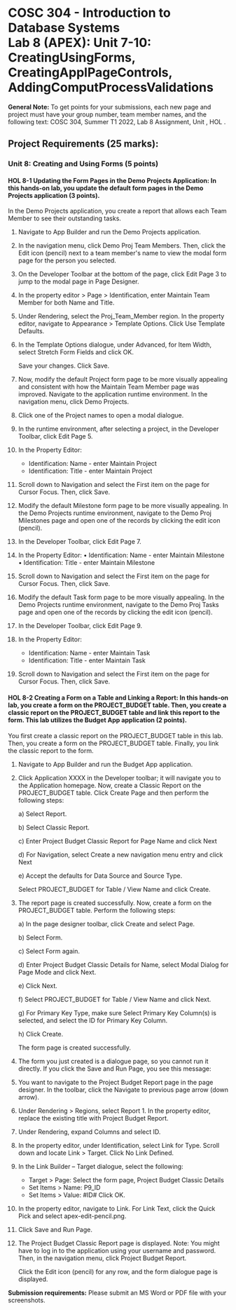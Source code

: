 # COSC 304 - Introduction to Database Systems<br>Lab 8 (APEX): Unit 7-10: CreatingUsingForms, CreatingApplPageControls, AddingComputProcessValidations

**General Note:** To get points for your submissions, each new page and project must have your group number, team member names, and the following text: COSC 304, Summer T1 2022, Lab 8 Assignment, Unit <number>, HOL <number>.

## Project Requirements (25 marks):


### Unit 8: Creating and Using Forms (5 points)

#### HOL 8-1 Updating the Form Pages in the Demo Projects Application: In this hands-on lab, you update the default form pages in the Demo Projects application (3 points).
In the Demo Projects application, you create a report that allows each Team Member to see their outstanding tasks.

1.	Navigate to App Builder and run the Demo Projects application.

2.	In the navigation menu, click Demo Proj Team Members.
Then, click the Edit icon (pencil) next to a team member's name to view the modal form page for the person you selected.

3.	On the Developer Toolbar at the bottom of the page, click Edit Page 3 to jump to the modal page in Page Designer.

4.	In the property editor > Page > Identification, enter Maintain Team Member for both Name and Title.

5.	Under Rendering, select the Proj_Team_Member region. In the property editor, navigate to Appearance > Template Options. Click Use Template Defaults.

6.	In the Template Options dialogue, under Advanced, for Item Width, select Stretch Form Fields and click OK.

	Save your changes. Click Save.

7.	Now, modify the default Project form page to be more visually appealing and consistent with how the Maintain Team Member page was improved. Navigate to the application runtime environment. In the navigation menu, click Demo Projects.

8.	Click one of the Project names to open a modal dialogue.

9.	In the runtime environment, after selecting a project, in the Developer Toolbar, click Edit Page 5.

10.	In the Property Editor:
	- Identification: Name - enter Maintain Project
	- Identification: Title - enter Maintain Project

11.	Scroll down to Navigation and select the First item on the page for Cursor Focus. Then, click Save.

12.	Modify the default Milestone form page to be more visually appealing. In the Demo Projects runtime environment, navigate to the Demo Proj Milestones page and open one of the records by clicking the edit icon (pencil).
13.	In the Developer Toolbar, click Edit Page 7.

14.	In the Property Editor:
•	Identification: Name - enter Maintain Milestone
•	Identification: Title - enter Maintain Milestone

15.	Scroll down to Navigation and select the First item on the page for Cursor Focus. Then, click Save.

16.	Modify the default Task form page to be more visually appealing. In the Demo Projects runtime environment, navigate to the Demo Proj Tasks page and open one of the records by clicking the edit icon (pencil).

17.	In the Developer Toolbar, click Edit Page 9.

18.	In the Property Editor:
	- Identification: Name - enter Maintain Task
	- Identification: Title - enter Maintain Task

19.	Scroll down to Navigation and select the First item on the page for Cursor Focus.
Then, click Save.
	#### HOL 8-2 Creating a Form on a Table and Linking a Report: In this hands-on lab, you create a form on the PROJECT_BUDGET table. Then, you create a classic report on the PROJECT_BUDGET table and link this report to the form. This lab utilizes the Budget App application (2 points).

You first create a classic report on the PROJECT_BUDGET table in this lab. Then, you create a form on the PROJECT_BUDGET table. Finally, you link the classic report to the form.

1.	Navigate to App Builder and run the Budget App application.

2.	Click Application XXXX in the Developer toolbar; it will navigate you to the Application homepage. Now, create a Classic Report on the PROJECT_BUDGET table. Click Create Page and then perform the following steps:

	a) Select Report.

	b) Select Classic Report.

	c) Enter Project Budget Classic Report for Page Name and click Next

	d) For Navigation, select Create a new navigation menu entry and click Next

	e) Accept the defaults for Data Source and Source Type. 
    
    Select PROJECT_BUDGET for Table / View Name and click Create.

3.	The report page is created successfully. Now, create a form on the PROJECT_BUDGET table. Perform the following steps:

	a)	In the page designer toolbar, click Create and select Page.

	b)	Select Form.

	c)	Select Form again.

	d)	Enter Project Budget Classic Details for Name, select Modal Dialog for Page Mode and click Next.

	e)	Click Next.

	f)	Select PROJECT_BUDGET for Table / View Name and click Next.

	g)	For Primary Key Type, make sure Select Primary Key Column(s) is selected, and select the ID for Primary Key Column.

	h)	Click Create.

	The form page is created successfully.

4.	The form you just created is a dialogue page, so you cannot run it directly. If you click the Save and Run Page, you see this message:

5.	You want to navigate to the Project Budget Report page in the page designer. In the toolbar, click the Navigate to previous page arrow (down arrow).

6.	Under Rendering > Regions, select Report 1. In the property editor, replace the existing title with Project Budget Report.

7.	Under Rendering, expand Columns and select ID.

8.	In the property editor, under Identification, select Link for Type. 
Scroll down and locate Link > Target. Click No Link Defined.

9.	In the Link Builder – Target dialogue, select the following:
	- Target > Page: Select the form page, Project Budget Classic Details
	- Set Items > Name: P9_ID
	- Set Items > Value: #ID#
	Click OK.

10.	In the property editor, navigate to Link. For Link Text, click the Quick Pick and select apex-edit-pencil.png.

11.	Click Save and Run Page.

12.	The Project Budget Classic Report page is displayed.
Note: You might have to log in to the application using your username and password. Then, in the navigation menu, click Project Budget Report.

	Click the Edit icon (pencil) for any row, and the form dialogue page is displayed.





**Submission requirements:** Please submit an MS Word or PDF file with your screenshots. 